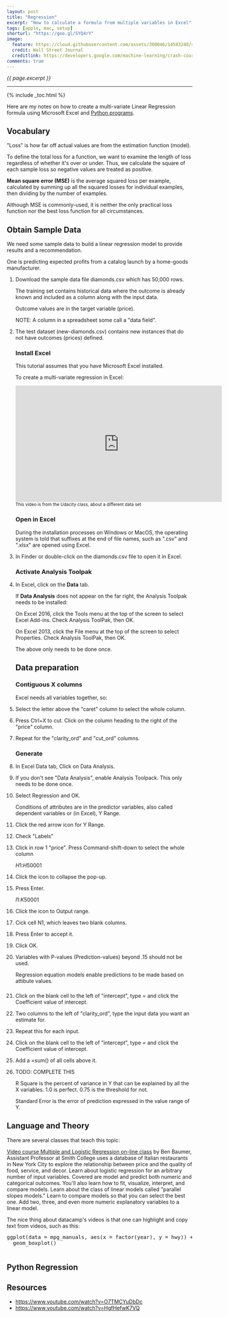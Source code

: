 ```yaml
---
layout: post
title: "Regression"
excerpt: "How to calculate a formula from multiple variables in Excel"
tags: [apple, mac, setup]
shorturl: "https://goo.gl/SYQ4rY"
image:
  feature: https://cloud.githubusercontent.com/assets/300046/14583248/4b20c578-03d9-11e6-8f7a-c860b666bc73.jpg
  credit: Wall Street Journal
  creditlink: https://developers.google.com/machine-learning/crash-course/descending-into-ml/training-and-loss
comments: true
---
```

<i>{{ page.excerpt }}</i>
<hr />

{% include _toc.html %}

Here are my notes on how to create a multi-variate Linear Regression formula
using Microsoft Excel and <a href="#PythonRegression">Python programs</a>.

## Vocabulary

"Loss" is how far off actual values are from the estimation function (model).

To define the total loss for a function, we want to examine the length of loss regardless of whether it's over or under. Thus, we calculate the square of each sample loss
so negative values are treated as positive.

<strong>Mean square error (MSE)</strong> is the average squared loss per example, calculated by summing up all the squared losses for individual examples, then dividing by the number of examples.

Although MSE is commonly-used, it is neither the only practical loss function nor the best loss function for all circumstances.


## Obtain Sample Data

We need some sample data to build a linear regression model to provide results and a recommendation.

One is predicting expected profits from a catalog launch by a home-goods manufacturer.

1. Download the sample data file diamonds.csv which has 50,000 rows.

   The training set contains historical data where the outcome is already known
   and included as a column along with the input data.

   Outcome values are in the target variable (price).

   NOTE: A column in a spreadsheet some call a "data field".

0. The test dataset (new-diamonds.csv) contains new instances that do not have outcomes 
   (prices) defined.

   ### Install Excel

   This tutorial assumes that you have Microsoft Excel installed.

   To create a multi-variate regression in Excel:

   <iframe width="560" height="315" src="https://www.youtube.com/embed/kShe0b-sK4o" frameborder="0" allowfullscreen> </iframe><br /><small>This video is from the Udacity class,
   about a different data set</small>
   <br />

   ### Open in Excel

   During the installation processes on Windows or MacOS,
   the operating system is told that suffixes at the end of file names,
   such as ".csv" and ".xlsx" are opened using Excel.

0. In Finder or 
   double-click on the diamonds.csv file to open it in Excel.

   ### Activate Analysis Toolpak

0. In Excel, click on the <strong>Data</strong> tab.

   If <strong>Data Analysis</strong> does not appear on the far right, 
   the Analysis Toolpak needs to be installed:

   On Excel 2016, click the Tools menu at the top of the screen to select Excel Add-ins.
   Check Analysis ToolPak, then OK.

   On Excel 2013, click the File menu at the top of the screen to select Properties.
   Check Analysis ToolPak, then OK.

   The above only needs to be done once.


   ## Data preparation

   ### Contiguous X columns

   Excel needs all variables together, so:

1. Select the letter above the "caret" column to select the whole column.
4. Press Ctrl+X to cut. Click on the column heading to the right of the "price" column.
5. Repeat for the "clarity_ord" and "cut_ord" columns.

   ### Generate

6. In Excel Data tab, Click on Data Analysis.
7. If you don't see "Data Analysis", enable Analysis Toolpack. This only needs to be done once. 
8. Select Regression and OK.

   Conditions of attributes are in the predictor variables,
   also called dependent variables or (in Excel), Y Range.

0. Click the red arrow icon for Y Range.
0. Check "Labels"
0. Click in row 1 "price". Press Command-shift-down to select the whole column

   $H$1:$H$50001

0. Click the icon to collapse the pop-up.
0. Press Enter.

   $I$1:$K$50001

0. Click the icon to Output range.
0. Cick cell N1, which leaves two blank columns.
0. Press Enter to accept it.

0. Click OK.

0. Variables with P-values (Prediction-values) beyond .15 should not be used.

   Regression equation models enable predictions to be made based on attibute values.

   ### 

0. Click on the blank cell to the left of "intercept", type = and click the Coefficient value of intercept.
0. Two columns to the left of "clarity_ord", type the input data you want an estimate for.
0. Repeat this for each input.
0. Click on the blank cell to the left of "intercept", type = and click the Coefficient value of intercept.
0. Add a =sum() of all cells above it.


0. TODO: COMPLETE THIS 

   R Square is the percent of variance in Y that can be explained by all the X variables.
   1.0 is perfect. 0.75 is the threshold for not.

   Standard Error is the error of prediction expressed in the value range of Y.


## Language and Theory

There are several classes that teach this topic:

<a target="_blank" href="https://www.datacamp.com/courses/multiple-and-logistic-regression">
Video course Multiple and Logistic Regression on-line class</a>
by Ben Baumer, Assistant Professor at Smith College
uses a database of Italian restaurants in New York City to explore the relationship between price and the quality of food, service, and decor. Learn about logistic regression for an arbitrary number of input variables.
Covered are model and predict both numeric and categorical outcomes. 
You'll also learn how to fit, visualize, interpret, and compare models.
Learn about the class of linear models called "parallel slopes models."
Learn to compare models so that you can select the best one.
Add two, three, and even more numeric explanatory variables to a linear model.

The nice thing about datacamp's videos is that one can highlight and copy text from videos, such as this:

   <pre>
ggplot(data = mpg_manuals, aes(x = factor(year), y = hwy)) + 
  geom_boxplot()
   </pre>

<a name="PythonRegression"></a>

## Python Regression


## Resources


* https://www.youtube.com/watch?v=O7TMCYuDbDc
* https://www.youtube.com/watch?v=HgfHefwK7VQ

